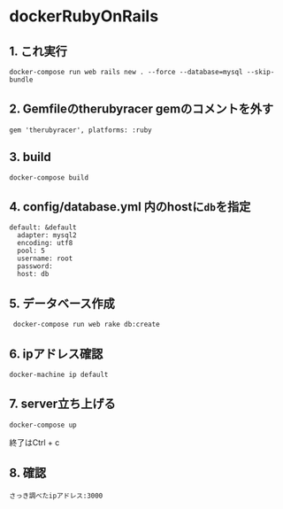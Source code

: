 # dockerRubyOnRails


## 1. これ実行

```
docker-compose run web rails new . --force --database=mysql --skip-bundle
```

## 2. Gemfileのtherubyracer gemのコメントを外す

```
gem 'therubyracer', platforms: :ruby
```

## 3. build

```
docker-compose build
```

## 4. config/database.yml 内のhostに```db```を指定

```
default: &default
  adapter: mysql2
  encoding: utf8
  pool: 5
  username: root
  password:
  host: db
```

## 5. データベース作成

```
 docker-compose run web rake db:create
```

## 6. ipアドレス確認

```
docker-machine ip default
```

## 7. server立ち上げる

```
docker-compose up
```

終了はCtrl + c

## 8. 確認

```
さっき調べたipアドレス:3000
``` 
